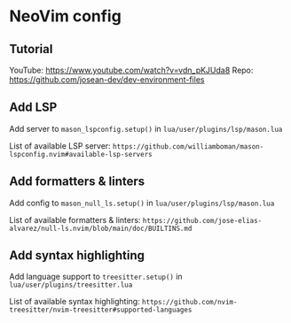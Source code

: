 # NeoVim config

## Tutorial

YouTube: https://www.youtube.com/watch?v=vdn_pKJUda8
Repo: https://github.com/josean-dev/dev-environment-files


## Add LSP

Add server to `mason_lspconfig.setup()` in `lua/user/plugins/lsp/mason.lua`

List of available LSP server:
`https://github.com/williamboman/mason-lspconfig.nvim#available-lsp-servers`


## Add formatters & linters

Add config to `mason_null_ls.setup()` in `lua/user/plugins/lsp/mason.lua`

List of available formatters & linters:
`https://github.com/jose-elias-alvarez/null-ls.nvim/blob/main/doc/BUILTINS.md`


## Add syntax highlighting

Add language support to `treesitter.setup()` in `lua/user/plugins/treesitter.lua`

List of available syntax highlighting:
`https://github.com/nvim-treesitter/nvim-treesitter#supported-languages`

